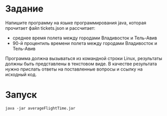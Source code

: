 
# Задание

Напишите программу на языке программирования java, которая прочитает файл tickets.json и рассчитает:
- среднее время полета между городами Владивосток и Тель-Авив
- 90-й процентиль времени полета между городами  Владивосток и Тель-Авив

Программа должна вызываться из командной строки Linux, результаты должны быть представлены в текстовом виде. 
В качестве результата нужно прислать ответы на поставленные вопросы и ссылку на исходный код.

# Запуск

`java -jar averageFlightTime.jar`
